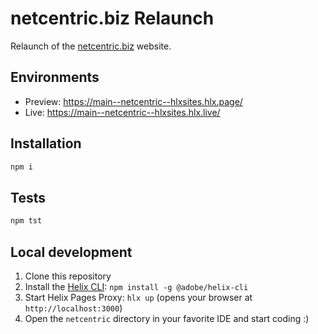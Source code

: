 # netcentric.biz Relaunch
Relaunch of the [netcentric.biz](https://www.netcentric.biz) website.

## Environments
- Preview: https://main--netcentric--hlxsites.hlx.page/
- Live: https://main--netcentric--hlxsites.hlx.live/

## Installation

```sh
npm i
```

## Tests

```sh
npm tst
```

## Local development

1. Clone this repository
1. Install the [Helix CLI](https://github.com/adobe/helix-cli): `npm install -g @adobe/helix-cli`
1. Start Helix Pages Proxy: `hlx up` (opens your browser at `http://localhost:3000`)
1. Open the `netcentric` directory in your favorite IDE and start coding :)

